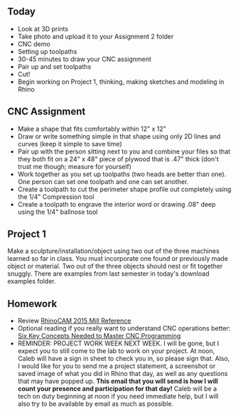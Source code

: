 ## Today
- Look at 3D prints
- Take photo and upload it to your Assignment 2 folder
- CNC demo
- Setting up toolpaths
- 30-45 minutes to draw your CNC assignment
- Pair up and set toolpaths
- Cut!
- Begin working on Project 1, thinking, making sketches and modeling in Rhino

## CNC Assignment

- Make a shape that fits comfortably within 12" x 12"
- Draw or write something simple in that shape using only 2D lines and curves (keep it simple to save time)
- Pair up with the person sitting next to you and combine your files so that they both fit on a 24" x 48"  piece of plywood that is .47" thick (don't trust me though; measure for yourself)
- Work together as you set up toolpaths (two heads are better than one). One person can set one toolpath and one can set another.
- Create a toolpath to cut the perimeter shape profile out completely using the 1/4" Compression tool
- Create a toolpath to engrave the interior word or drawing .08" deep using the 1/4" ballnose tool

## Project 1

Make a sculpture/installation/object using two out of the three machines learned so far in class. You must incorporate one found or previously made object or material. Two out of the three objects should nest or fit together snuggly. There are examples from last semester in today's download examples folder.

## Homework

- Review [RhinoCAM 2015 Mill Reference](https://mecsoft.com/wp-content/uploads/2015/09/RhinoCAM_2015_MILL-Reference_Sample.pdf)
- Optional reading if you really want to understand CNC operations better: [Six Key Concepts Needed to Master CNC Programming](https://www.pmpa.org/docs/default-source/technical-conference/pdf-handout83ead2ae46706df9a22bff0000aff8c6.pdf?sfvrsn=0)
- REMINDER: PROJECT WORK WEEK NEXT WEEK. I will be gone, but I expect you to still come to the lab to work on your project. At noon, Caleb will have a sign in sheet to check you in, so please sign that. Also, I would like for you to send me a project statement, a screenshot or saved image of what you did in Rhino that day, as well as any questions that may have popped up. **This email that you will send is how I will count your presence and participation for that day!** Caleb will be a tech on duty beginning at noon if you need immediate help, but I will also try to be available by email as much as possible.
